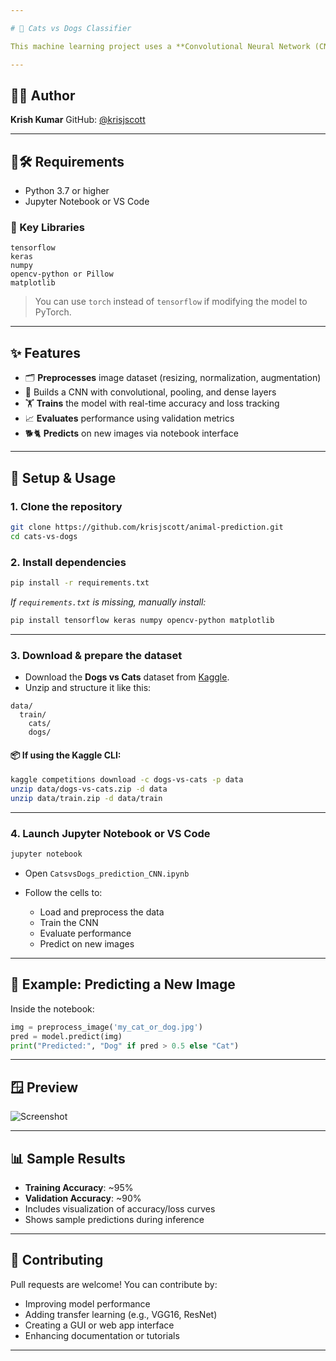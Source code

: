 ```yaml
---

# 🐾 Cats vs Dogs Classifier

This machine learning project uses a **Convolutional Neural Network (CNN)** to classify images as either **cats** or **dogs**. Built using the popular **Kaggle "Dogs vs Cats" dataset**, the model handles data preprocessing, augmentation, training, and evaluation—all within an interactive Jupyter Notebook.

---
```


## 👨‍💻 Author

**Krish Kumar**
GitHub: [@krisjscott](https://github.com/krisjscott)

---

## 🐶🛠️ Requirements

* Python 3.7 or higher
* Jupyter Notebook or VS Code

### 🧪 Key Libraries

```
tensorflow
keras
numpy
opencv-python or Pillow
matplotlib
```

> You can use `torch` instead of `tensorflow` if modifying the model to PyTorch.

---

## ✨ Features

* 🗂️ **Preprocesses** image dataset (resizing, normalization, augmentation)
* 🧱 Builds a CNN with convolutional, pooling, and dense layers
* 🏋️ **Trains** the model with real-time accuracy and loss tracking
* 📈 **Evaluates** performance using validation metrics
* 🐕🐈 **Predicts** on new images via notebook interface

---

## 🚀 Setup & Usage

### 1. Clone the repository

```bash
git clone https://github.com/krisjscott/animal-prediction.git
cd cats-vs-dogs
```

### 2. Install dependencies

```bash
pip install -r requirements.txt
```

*If `requirements.txt` is missing, manually install:*

```bash
pip install tensorflow keras numpy opencv-python matplotlib
```

---

### 3. Download & prepare the dataset

* Download the **Dogs vs Cats** dataset from [Kaggle](https://www.kaggle.com/competitions/dogs-vs-cats).
* Unzip and structure it like this:

```
data/
  train/
    cats/
    dogs/
```

#### 📦 If using the Kaggle CLI:

```bash
kaggle competitions download -c dogs-vs-cats -p data
unzip data/dogs-vs-cats.zip -d data
unzip data/train.zip -d data/train
```

---

### 4. Launch Jupyter Notebook or VS Code

```bash
jupyter notebook
```

* Open `CatsvsDogs_prediction_CNN.ipynb`
* Follow the cells to:

  * Load and preprocess the data
  * Train the CNN
  * Evaluate performance
  * Predict on new images

---

## 🧪 Example: Predicting a New Image

Inside the notebook:

```python
img = preprocess_image('my_cat_or_dog.jpg')
pred = model.predict(img)
print("Predicted:", "Dog" if pred > 0.5 else "Cat")
```

---

## 🪟 Preview

![Screenshot](https://github.com/user-attachments/assets/2f2ec2e1-97ae-4db0-8ddb-fcca989fe3fb)

---

## 📊 Sample Results

* **Training Accuracy**: \~95%
* **Validation Accuracy**: \~90%
* Includes visualization of accuracy/loss curves
* Shows sample predictions during inference

---

## 🤝 Contributing

Pull requests are welcome! You can contribute by:

* Improving model performance
* Adding transfer learning (e.g., VGG16, ResNet)
* Creating a GUI or web app interface
* Enhancing documentation or tutorials

---
